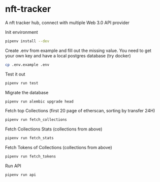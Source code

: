 # nft-tracker

A nft tracker hub, connect with multiple Web 3.0 API provider

Init environment

```bash
pipenv install --dev
```

Create .env from example and fill out the missing value. You need to get your own key and have a local postgres database (try docker)

```bash
cp .env.example .env
```

Test it out

```bash
pipenv run test
```

Migrate the database

```bash
pipenv run alembic upgrade head
```

Fetch top Collections (first 20 page of etherscan, sorting by transfer 24H)

```bash
pipenv run fetch_collections
```

Fetch Collections Stats (collections from above)

```bash
pipenv run fetch_stats
```

Fetch Tokens of Collections (collections from above)

```bash
pipenv run fetch_tokens
```

Run API

```bash
pipenv run api
```
